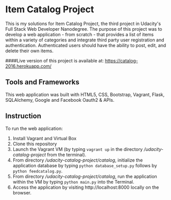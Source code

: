 # Item Catalog Project 
This is my solutions for Item Catalog Project, the third project in Udacity's Full Stack Web Developer Nanodegree. The purpose of this project was to develop a web application - from scratch - that provides a list of items within a variety of categories and integrate third party user registration and authentication. Authenticated users should have the ability to post, edit, and delete their own items.  

####Live version of this project is available at: https://catalog-2016.herokuapp.com/
## Tools and Frameworks
This web application was built with HTML5, CSS, Bootstrap, Vagrant, Flask, SQLAlchemy, Google and Facebook Oauth2 & APIs.
## Instruction
To run the web application:  
1. Install Vagrant and Virtual Box  
2. Clone this repository  
3. Launch the Vagrant VM (by typing `vagrant up` in the directory */udacity-catalog-project* from the terminal).  
4. From directory */udacity-catalog-project/catalog*, initialize the application database by typing `python database_setup.py` follows by `python feedcatalog.py`.  
5. From directory */udacity-catalog-project/catalog*, run the application within the VM by typing `python main.py` into the Terminal.  
6. Access the application by visiting http://localhost:8000 locally on the browser.
